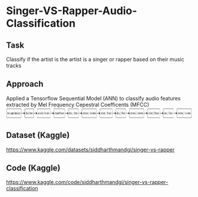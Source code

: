 # Singer-VS-Rapper-Audio-Classification
## Task
Classify if the artist is the artist is a singer or rapper based on their music tracks

## Approach
Applied a Tensorflow Sequential Model (ANN) to classify audio features extracted by Mel Frequency Cepestral Coefficents (MFCC) </br>
<img src = "https://github.com/siddh30/Singer-VS-Rapper-Audio-Classification/blob/main/model_net.png" height="30" width="7000">


## Dataset (Kaggle)
https://www.kaggle.com/datasets/siddharthmandgi/singer-vs-rapper

## Code (Kaggle)
https://www.kaggle.com/code/siddharthmandgi/singer-vs-rapper-classification
